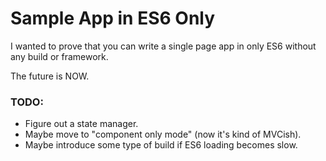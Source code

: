 # Sample App in ES6 Only

I wanted to prove that you can write a single page app in only ES6 without any build or framework.

The future is NOW.

### TODO: ###
* Figure out a state manager.
* Maybe move to "component only mode" (now it's kind of MVCish).
* Maybe introduce some type of build if ES6 loading becomes slow.
